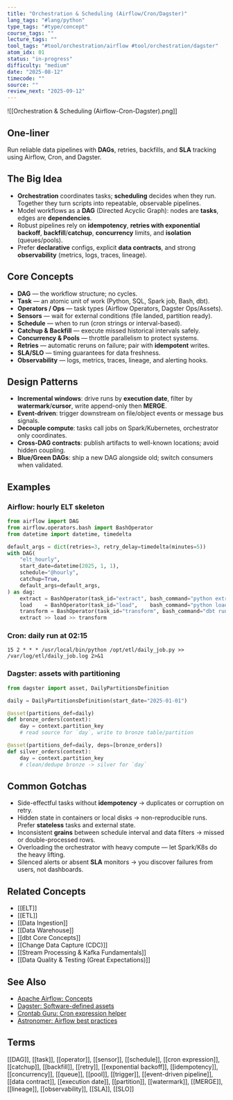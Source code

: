 ```yaml
---
title: "Orchestration & Scheduling (Airflow/Cron/Dagster)"
lang_tags: "#lang/python"
type_tags: "#type/concept"
course_tags: ""
lecture_tags: ""
tool_tags: "#tool/orchestration/airflow #tool/orchestration/dagster"
atom_idx: 01
status: "in-progress"
difficulty: "medium"
date: "2025-08-12"
timecode: ""
source: ""
review_next: "2025-09-12"
---
```


![[Orchestration & Scheduling (Airflow-Cron-Dagster).png]]

## **One-liner**
Run reliable data pipelines with **DAGs**, retries, backfills, and **SLA** tracking using Airflow, Cron, and Dagster.

## The Big Idea
- **Orchestration** coordinates tasks; **scheduling** decides when they run. Together they turn scripts into repeatable, observable pipelines.
- Model workflows as a **DAG** (Directed Acyclic Graph): nodes are **tasks**, edges are **dependencies**.
- Robust pipelines rely on **idempotency**, **retries with exponential backoff**, **backfill**/**catchup**, **concurrency** limits, and **isolation** (queues/pools).
- Prefer **declarative** configs, explicit **data contracts**, and strong **observability** (metrics, logs, traces, lineage).

## Core Concepts
- **DAG** — the workflow structure; no cycles.  
- **Task** — an atomic unit of work (Python, SQL, Spark job, Bash, dbt).  
- **Operators / Ops** — task types (Airflow Operators, Dagster Ops/Assets).  
- **Sensors** — wait for external conditions (file landed, partition ready).  
- **Schedule** — when to run (cron strings or interval-based).  
- **Catchup & Backfill** — execute missed historical intervals safely.  
- **Concurrency & Pools** — throttle parallelism to protect systems.  
- **Retries** — automatic reruns on failure; pair with **idempotent** writes.  
- **SLA/SLO** — timing guarantees for data freshness.  
- **Observability** — logs, metrics, traces, lineage, and alerting hooks.

## Design Patterns
- **Incremental windows**: drive runs by **execution date**, filter by **watermark**/**cursor**, write append-only then **MERGE**.  
- **Event-driven**: trigger downstream on file/object events or message bus signals.  
- **Decouple compute**: tasks call jobs on Spark/Kubernetes, orchestrator only coordinates.  
- **Cross-DAG contracts**: publish artifacts to well-known locations; avoid hidden coupling.  
- **Blue/Green DAGs**: ship a new DAG alongside old; switch consumers when validated.

## Examples

### Airflow: hourly ELT skeleton
```python
from airflow import DAG
from airflow.operators.bash import BashOperator
from datetime import datetime, timedelta

default_args = dict(retries=3, retry_delay=timedelta(minutes=5))
with DAG(
    "elt_hourly",
    start_date=datetime(2025, 1, 1),
    schedule="@hourly",
    catchup=True,
    default_args=default_args,
) as dag:
    extract = BashOperator(task_id="extract", bash_command="python extract.py { ds_nodash }")
    load    = BashOperator(task_id="load",    bash_command="python load.py { ds_nodash }")
    transform = BashOperator(task_id="transform", bash_command="dbt run --vars execution_date:{ ds }")
    extract >> load >> transform
```

### Cron: daily run at 02:15
```cron
15 2 * * * /usr/local/bin/python /opt/etl/daily_job.py >> /var/log/etl/daily_job.log 2>&1
```

### Dagster: assets with partitioning
```python
from dagster import asset, DailyPartitionsDefinition

daily = DailyPartitionsDefinition(start_date="2025-01-01")

@asset(partitions_def=daily)
def bronze_orders(context):
    day = context.partition_key
    # read source for `day`, write to bronze table/partition

@asset(partitions_def=daily, deps=[bronze_orders])
def silver_orders(context):
    day = context.partition_key
    # clean/dedupe bronze -> silver for `day`
```

## Common Gotchas
- Side-effectful tasks without **idempotency** → duplicates or corruption on retry.  
- Hidden state in containers or local disks → non-reproducible runs. Prefer **stateless** tasks and external state.  
- Inconsistent **grains** between schedule interval and data filters → missed or double-processed rows.  
- Overloading the orchestrator with heavy compute — let Spark/K8s do the heavy lifting.  
- Silenced alerts or absent **SLA** monitors → you discover failures from users, not dashboards.

## Related Concepts
- [[ELT]]  
- [[ETL]]  
- [[Data Ingestion]]  
- [[Data Warehouse]]  
- [[dbt Core Concepts]]  
- [[Change Data Capture (CDC)]]  
- [[Stream Processing & Kafka Fundamentals]]  
- [[Data Quality & Testing (Great Expectations)]]  

## See Also
- [Apache Airflow: Concepts](https://airflow.apache.org/docs/apache-airflow/stable/concepts/index.html)
- [Dagster: Software-defined assets](https://docs.dagster.io/concepts/assets/software-defined-assets)
- [Crontab Guru: Cron expression helper](https://crontab.guru/)
- [Astronomer: Airflow best practices](https://www.astronomer.io/guides/airflow-best-practices/)

## Terms
[[DAG]], [[task]], [[operator]], [[sensor]], [[schedule]], [[cron expression]], [[catchup]], [[backfill]], [[retry]], [[exponential backoff]], [[idempotency]], [[concurrency]], [[queue]], [[pool]], [[trigger]], [[event-driven pipeline]], [[data contract]], [[execution date]], [[partition]], [[watermark]], [[MERGE]], [[lineage]], [[observability]], [[SLA]], [[SLO]]
